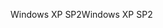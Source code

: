 <span data-ttu-id="66683-101">Windows XP SP2</span><span class="sxs-lookup"><span data-stu-id="66683-101">Windows XP SP2</span></span>